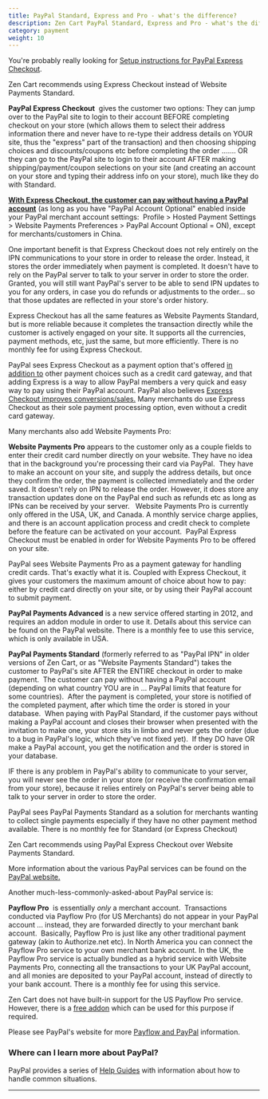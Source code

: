 ```yaml
---
title: PayPal Standard, Express and Pro - what's the difference? 
description: Zen Cart PayPal Standard, Express and Pro - what's the difference? 
category: payment
weight: 10
---
```


You're probably really looking for [Setup instructions for PayPal Express Checkout](/user/payment/paypal_express_checkout/). 

Zen Cart recommends using Express Checkout instead of Website Payments Standard.  

**PayPal Express Checkout**  gives the customer two options: They can jump over to the PayPal site to login to their account BEFORE completing checkout on your store (which allows them to select their address information there and never have to re-type their address details on YOUR site, thus the "express" part of the transaction) and then choosing shipping choices and discounts/coupons etc before completing the order ....... OR they can go to the PayPal site to login to their account AFTER making shipping/payment/coupon selections on your site (and creating an account on your store and typing their address info on your store), much like they do with Standard.    

<u>**With Express Checkout, the customer can pay without having a PayPal account**</u> (as long as you have "PayPal Account Optional" enabled inside your PayPal merchant account settings:  Profile > Hosted Payment Settings > Website Payments Preferences > PayPal Account Optional = ON), except for merchants/customers in China.  

One important benefit is that Express Checkout does not rely entirely on the IPN communications to your store in order to release the order. Instead, it stores the order immediately when payment is completed. It doesn't have to rely on the PayPal server to talk to your server in order to store the order.  Granted, you will still want PayPal's server to be able to send IPN updates to you for any orders, in case you do refunds or adjustments to the order... so that those updates are reflected in your store's order history.  

Express Checkout has all the same features as Website Payments Standard, but is more reliable because it completes the transaction directly while the customer is actively engaged on your site. It supports all the currencies, payment methods, etc, just the same, but more efficiently. There is no monthly fee for using Express Checkout.  

PayPal sees Express Checkout as a payment option that's offered <u>in addition to</u> other payment choices such as a credit card gateway, and that adding Express is a way to allow PayPal members a very quick and easy way to pay using their PayPal account. PayPal also believes [Express Checkout improves conversions/sales.](https://www.paypal-marketing.com/paypal/html/partner/na/pdf/Winning%20at%20Checkout.pdf) Many merchants do use Express Checkout as their sole payment processing option, even without a credit card gateway.  

Many merchants also add Website Payments Pro:  

**Website Payments Pro** appears to the customer only as a couple fields to enter their credit card number directly on your website. They have no idea that in the background you're processing their card via PayPal.  They have to make an account on your site, and supply the address details, but once they confirm the order, the payment is collected immediately and the order saved. It doesn't rely on IPN to release the order. However, it does store any transaction updates done on the PayPal end such as refunds etc as long as IPNs can be received by your server.   Website Payments Pro is currently only offered in the USA, UK, and Canada. A monthly service charge applies, and there is an account application process and credit check to complete before the feature can be activated on your account.  PayPal Express Checkout must be enabled in order for Website Payments Pro to be offered on your site.  

PayPal sees Website Payments Pro as a payment gateway for handling credit cards. That's exactly what it is. Coupled with Express Checkout, it gives your customers the maximum amount of choice about how to pay: either by credit card directly on your site, or by using their PayPal account to submit payment.  

**PayPal Payments Advanced** is a new service offered starting in 2012, and requires an addon module in order to use it. Details about this service can be found on the PayPal website. There is a monthly fee to use this service, which is only available in USA.  

**PayPal Payments Standard** (formerly referred to as "PayPal IPN" in older versions of Zen Cart, or as "Website Payments Standard") takes the customer to PayPal's site AFTER the ENTIRE checkout in order to make payment.  The customer can pay without having a PayPal account (depending on what country YOU are in ... PayPal limits that feature for some countries).  After the payment is completed, your store is notified of the completed payment, after which time the order is stored in your database.  When paying with PayPal Standard, if the customer pays without making a PayPal account and closes their browser when presented with the invitation to make one, your store sits in limbo and never gets the order (due to a bug in PayPal's logic, which they've not fixed yet).  If they DO have OR make a PayPal account, you get the notification and the order is stored in your database.   

IF there is any problem in PayPal's ability to communicate to your server, you will never see the order in your store (or receive the confirmation email from your store), because it relies entirely on PayPal's server being able to talk to your server in order to store the order.  

PayPal sees PayPal Payments Standard as a solution for merchants wanting to collect single payments especially if they have no other payment method available. There is no monthly fee for Standard (or Express Checkout)

Zen Cart recommends using PayPal Express Checkout over Website Payments Standard.  

More information about the various PayPal services can be found on the [PayPal website.](https://www.zen-cart.com/partners/paypal)  

Another much-less-commonly-asked-about PayPal service is:  

**Payflow Pro**  is essentially *only* a merchant account.  Transactions conducted via Payflow Pro (for US Merchants) do not appear in your PayPal account ... instead, they are forwarded directly to your merchant bank account.  Basically, Payflow Pro is just like any other traditional payment gateway (akin to Authorize.net etc). In North America you can connect the Payflow Pro service to your own merchant bank account. In the UK, the Payflow Pro service is actually bundled as a hybrid service with Website Payments Pro, connecting all the transactions to your UK PayPal account, and all monies are deposited to your PayPal account, instead of directly to your bank account. There is a monthly fee for using this service.  

Zen Cart does not have built-in support for the US Payflow Pro service. However, there is a [free addon](https://www.zen-cart.com/downloads.php?do=file&id=212) which can be used for this purpose if required.  

Please see PayPal's website for more [Payflow and PayPal](https://www.zen-cart.com/partners/paypal) information.  

### Where can I learn more about PayPal? 

PayPal provides a series of [Help Guides](https://www.paypal.com/us/smarthelp/PAYPAL_HELP_GUIDE) with information about how to handle common situations. 

---
